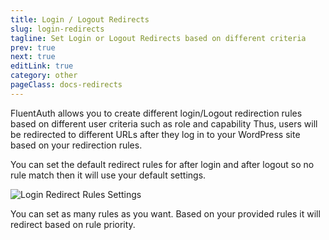 ```yaml
---
title: Login / Logout Redirects
slug: login-redirects
tagline: Set Login or Logout Redirects based on different criteria
prev: true
next: true
editLink: true
category: other
pageClass: docs-redirects
---
```


FluentAuth allows you to create different login/Logout redirection rules based on different user criteria such as role and capability
Thus, users will be redirected to different URLs after they log in to your WordPress site based on your redirection rules.

You can set the default redirect rules for after login and after logout so no rule match then it will use your default settings.

![Login Redirect Rules Settings](https://fluentauth.com/wp-content/uploads/2022/12/dynamic-login-redirects.png)

You can set as many rules as you want. Based on your provided rules it will redirect based on rule priority.
